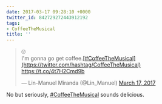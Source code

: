 ```yaml
---
date: 2017-03-17 09:28:10 +0000
twitter_id: 842729272443912192
tags:
- CoffeeTheMusical
title: ''
---
```


<blockquote class="twitter-tweet"><p lang="en" dir="ltr">🙄<br>I&#39;m gonna go get coffee.<a href="https://twitter.com/hashtag/CoffeeTheMusical?src=hash&amp;ref_src=twsrc%5Etfw">[#CoffeeTheMusical](https://twitter.com/hashtag/CoffeeTheMusical)</a> <a href="https://t.co/4t7H2Cmd9b">https://t.co/4t7H2Cmd9b</a></p>&mdash; Lin-Manuel Miranda (@Lin_Manuel) <a href="https://twitter.com/Lin_Manuel/status/842709745798692865?ref_src=twsrc%5Etfw">March 17, 2017</a></blockquote>
<script async src="https://platform.twitter.com/widgets.js" charset="utf-8"></script>

No but seriously, [#CoffeeTheMusical](https://twitter.com/hashtag/CoffeeTheMusical) sounds delicious.
